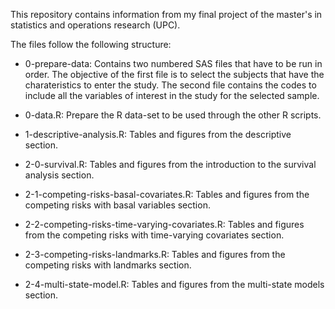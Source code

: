 This repository contains information from my final project of the master's in statistics and operations research (UPC).  

The files follow the following structure:

- 0-prepare-data: Contains two numbered SAS files that have to be run in order. The objective of the first file is to select the subjects that have the charateristics to enter the study. The second file contains the codes to include all the variables of interest in the study for the selected sample.
  
- 0-data.R: Prepare the R data-set to be used through the other R scripts.
- 1-descriptive-analysis.R: Tables and figures from the descriptive section.
- 2-0-survival.R: Tables and figures from the introduction to the survival analysis section.
- 2-1-competing-risks-basal-covariates.R: Tables and figures from the competing risks with basal variables section.
- 2-2-competing-risks-time-varying-covariates.R: Tables and figures from the competing risks with time-varying covariates section.
- 2-3-competing-risks-landmarks.R: Tables and figures from the competing risks with landmarks section.
- 2-4-multi-state-model.R: Tables and figures from the multi-state models section.
